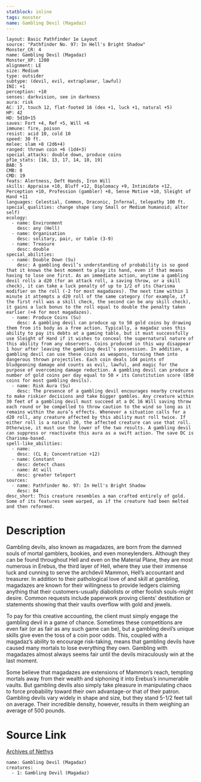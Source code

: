 ```yaml
---
statblock: inline
tags: monster
name: Gambling Devil (Magadaz)
---
```

```statblock
layout: Basic Pathfinder 1e Layout
source: "Pathfinder No. 97: In Hell's Bright Shadow"
Monster_CR: 4
name: Gambling Devil (Magadaz)
Monster_XP: 1200
alignment: LE
size: Medium
type: outsider
subtype: (devil, evil, extraplanar, lawful)
INI: +1
perception: +10
senses: darkvision, see in darkness
aura: risk
AC: 17, touch 12, flat-footed 16 (dex +1, luck +1, natural +5)
HP: 42
HD: 5d10+15
saves: Fort +4, Ref +5, Will +6
immune: fire, poison
resist: acid 10, cold 10
speed: 30 ft.
melee: slam +8 (2d6+4)
ranged: thrown coin +6 (1d4+3)
special_attacks: double down, produce coins
pf1e_stats: [16, 13, 17, 14, 10, 19]
BAB: 5
CMB: 8
CMD: 19
feats: Alertness, Deft Hands, Iron Will
skills: Appraise +10, Bluff +12, Diplomacy +9, Intimidate +12, Perception +10, Profession (gambler) +8, Sense Motive +10, Sleight of Hand +11
languages: Celestial, Common, Draconic, Infernal, telepathy 100 ft.
special_qualities: change shape (any Small or Medium humanoid; alter self)
ecology:
  - name: Environment
    desc: any (Hell)
  - name: Organisation
    desc: solitary, pair, or table (3-9)
  - name: Treasure
    desc: double
special_abilities:
  - name: Double Down (Su)
    desc: A gambling devil’s understanding of probability is so good that it knows the best moment to play its hand, even if that means having to lose one first. As an immediate action, anytime a gambling devil rolls a d20 (for an attack roll, a saving throw, or a skill check), it can take a luck penalty of up to 1/2 of its Charisma modifier on the roll (-2 for most magadazes). The next time within 1 minute it attempts a d20 roll of the same category (for example, if the first roll was a skill check, the second can be any skill check), it gains a luck bonus to the roll equal to double the penalty taken earlier (+4 for most magadazes).
  - name: Produce Coins (Su)
    desc: A gambling devil can produce up to 50 gold coins by drawing them from its body as a free action. Typically, a magadaz uses this ability to pay its debts at a gaming table, but it must successfully use Sleight of Hand if it wishes to conceal the supernatural nature of this ability from any observers. Coins produced in this way disappear 1 hour after leaving the gambling devil’s possession. In addition, a gambling devil can use these coins as weapons, turning them into dangerous thrown projectiles. Each coin deals 1d4 points of bludgeoning damage and counts as evil, lawful, and magic for the purpose of overcoming damage reduction. A gambling devil can produce a number of gold coins per day equal to 50 × its Constitution score (850 coins for most gambling devils).
  - name: Risk Aura (Su)
    desc: The presence of a gambling devil encourages nearby creatures to make riskier decisions and take bigger gambles. Any creature within 30 feet of a gambling devil must succeed at a DC 16 Will saving throw each round or be compelled to throw caution to the wind so long as it remains within the aura’s effects. Whenever a situation calls for a d20 roll, any creature affected by this ability must roll twice. If either roll is a natural 20, the affected creature can use that roll. Otherwise, it must use the lower of the two results. A gambling devil can suppress or reactivate this aura as a swift action. The save DC is Charisma-based.
spell-like_abilities:
  - name:
    desc: (CL 8; Concentration +12)
  - name: Constant
    desc: detect chaos
  - name: At will
    desc: greater teleport
sources:
  - name: Pathfinder No. 97: In Hell's Bright Shadow
    desc: 84
desc_short: This creature resembles a man crafted entirely of gold. Some of its features seem warped, as if the creature had been melted and then reformed.
```
# Description
Gambling devils, also known as magadazes, are born from the damned souls of mortal gamblers, bookies, and even moneylenders. Although they can be found throughout Hell and even on the Material Plane, they are most numerous in Erebus, the third layer of Hell, where they use their immense luck and cunning to serve the archdevil Mammon, Hell’s accountant and treasurer. In addition to their pathological love of and skill at gambling, magadazes are known for their willingness to provide ledgers claiming anything that their customers-usually diabolists or other foolish souls-might desire. Common requests include paperwork proving clients’ destitution or statements showing that their vaults overflow with gold and jewels.

To pay for this creative accounting, the client must simply engage the gambling devil in a game of chance. Sometimes these competitions are even fair (or as fair as any such game can be), but a gambling devil’s unique skills give even the toss of a coin poor odds. This, coupled with a magadaz’s ability to encourage risk-taking, means that gambling devils have caused many mortals to lose everything they own. Gambling with magadazes almost always seems fair until the devils miraculously win at the last moment.

Some believe that magadazes are extensions of Mammon’s reach, tempting mortals away from their wealth and siphoning it into Erebus’s innumerable vaults. But gambling devils also simply take pleasure in manipulating chaos to force probability toward their own advantage-or that of their patron. Gambling devils vary widely in shape and size, but they stand 5-1/2 feet tall on average. Their incredible density, however, results in them weighing an average of 500 pounds.
# Source Link
[Archives of Nethys](https://aonprd.com/MonsterDisplay.aspx?ItemName=Gambling%20Devil%20(Magadaz))
```encounter-table
name: Gambling Devil (Magadaz)
creatures:
  - 1: Gambling Devil (Magadaz)
```
